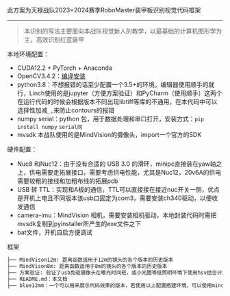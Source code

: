 此方案为天禄战队2023=2024赛季RoboMaster装甲板识别视觉代码框架

****
>   本识别的写法主要面向本战队视觉新人的教学，以最基础的计算机图形学为主，高效识别红蓝装甲


本地环境配置：

* CUDA12.2 + PyTorch + Anaconda  
* OpenCV3.4.2：[编译安装](https://github.com/opencv/opencv.git)
* python3.8：不想报错的话至少配置一个3.5+的环境，编辑器使用顺手的就行，Linch使用的是jupyter（方便方案验证）和PyCharm（使用顺手）这两个在运行代码的时候会根据版本不同出现libtiff等库的不通用，在本代码中可以选择性加减```_,```来防止contours的报错
* numpy  serial：python 包，用于数据处理和串口打开，安装方式：```pip install numpy```  ```serial同```
* mvsdk 本战队使用的是MindVision的摄像头，import一个官方的SDK



硬件配置：

-   Nuc8 和Nuc12：由于没有合适的 USB 3.0 的滑环，minipc直接装在yaw轴之上，供电需要走拓展接口，需要考虑供电性能，尤其是Nuc12，20v6A的供电需要较粗的接线和加粗布线的拓展pcb
-   USB 转 TTL：实现和A板的通信，TTL可以直接接在接近nuc开关一侧，优点是开机上电且不同版本该usb口固定为com3，需要安装ch340驱动，以便收发通信
-   camera-imu：MindVision 相机，需要安装相机驱动，本地封装代码时需把mvsdk复制到pyinstaller所产生的exe文件之下
-   bat文件，开机自启方便调试


框架
```txt
├── MindVison12m: 距离函数适用于12m的镜头的各个版本的历史版本
├── MindVison8m: 距离函数适用于8m的镜头的各个版本的历史版本
├── 方案验证: 验证了usb免驱摄像头在曝光时间短，或小光圈等低照明环境下使用hsv结合计算机图形学识别装甲的可能性的各个版本的代码
├── README.md：本文档
├── blue12mm：一个可以用来展示代码效果的版本，若使用以上配置搭建环境，可以使用mindvision相机调节光圈观察装甲板识别效果
